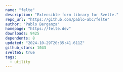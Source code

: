 ```yaml
---
name: "felte"
description: "Extensible form library for Svelte."
repo_url: "https://github.com/pablo-abc/felte"
author: "Pablo Berganza"
homepage: "https://felte.dev"
downloads: 9425
dependents: 8
updated: "2024-10-29T20:35:41.611Z"
github_stars: 1043
svelte5: true
tags: 
  - utility
---
```

